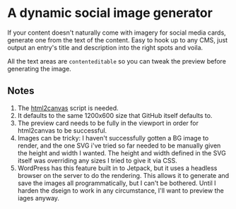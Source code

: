 # A dynamic social image generator

If your content doesn't naturally come with imagery for social media cards, generate one from the text of the content. Easy to hook up to any CMS, just output an entry's title and description into the right spots and voila.

All the text areas are `contenteditable` so you can tweak the preview before generating the image.

## Notes

1. The <a href="https://html2canvas.hertzen.com">html2canvas</a> script is needed.
2. It defaults to the same 1200x600 size that GitHub itself defaults to.
3. The preview card needs to be fully in the viewport in order for html2canvas to be successful.
4. Images can be tricky: I haven't successfully gotten a BG image to render, and the one SVG i've tried so far needed to be manually given the height and width I wanted. The height and width defined in the SVG itself was overriding any sizes I tried to give it via CSS.
5. WordPress has this feature built in to Jetpack, but it uses a headless browser on the server to do the rendering. This allows it to generate and save the images all programmatically, but I can't be bothered. Until I harden the dseign to work in any circumstance, I'll want to preview the iages anyway.
